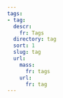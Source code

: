 ```yaml
---
tags:
- tag:
  descr:
    fr: Tags
  directory: tag
  sort: 1
  slug: tag
  url:
    mass:
      fr: tags
    url:
      fr: tag
---
```

